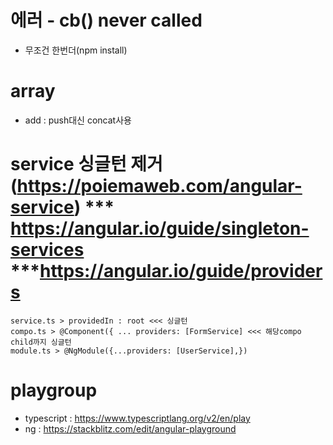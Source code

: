 # 에러 - cb() never called
- 무조건 한번더(npm install)

# array
- add : push대신 concat사용





# service 싱글턴 제거 (https://poiemaweb.com/angular-service) *** https://angular.io/guide/singleton-services ***https://angular.io/guide/providers
	service.ts > providedIn : root <<< 싱글턴
	compo.ts > @Component({ ... providers: [FormService] <<< 해당compo child까지 싱글턴
	module.ts > @NgModule({...providers: [UserService],})




# playgroup
- typescript : https://www.typescriptlang.org/v2/en/play
- ng : https://stackblitz.com/edit/angular-playground
